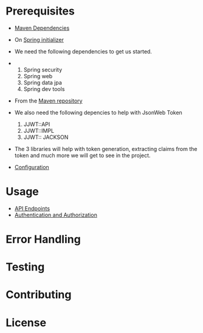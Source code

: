 # Prerequisites
- [Maven Dependencies](#installation)
- On [Spring initializer](https://start.spring.io/)
- We need the following dependencies to get us started.
- 1. Spring security
  2. Spring web
  3. Spring data jpa
  4. Spring dev tools
- From the [Maven repository](https://mvnrepository.com/)
- We also need the following depencies to help with JsonWeb Token
  1. JJWT::API
  2. JJWT::IMPL
  3. JJWT:: JACKSON
- The 3 libraries will help with token generation, extracting claims from the token and much more we will get to see in the project.
  
- [Configuration](#configuration)
# Usage
- [API Endpoints](#api-endpoints)
- [Authentication and Authorization](#authentication-and-authorization)
# Error Handling
# Testing
# Contributing
# License
